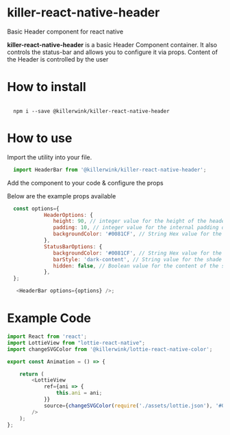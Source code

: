 # killer-react-native-header
Basic Header component for react native

<strong>killer-react-native-header</strong> is a basic Header Component container. It also controls the status-bar and allows you to configure it via props. Content of the Header is controlled by the user

# How to install

<code>
  npm i --save @killerwink/killer-react-native-header
</code>

# How to use

Import the utility into your file.

```javascript
  import HeaderBar from '@killerwink/killer-react-native-header';
```


Add the component to your code & configure the props

Below are the example props available

```javascript
  const options={
            HeaderOptions: {
               height: 90, // integer value for the height of the header component
               padding: 10, // integer value for the internal padding of the header component
               backgroundColor: '#0081CF', // String Hex value for the color of the header component
            },
            StatusBarOptions: {
               backgroundColor: '#0081CF', // String Hex value for the color of the status-bar component
               barStyle: 'dark-content', // String value for the shade of the status-bar content one of ('default', 'light-content', 'dark-content')
               hidden: false, // Boolean value for the content of the status-bar content
            },
  };         
```

```javascript
   <HeaderBar options={options} />;
```

# Example Code

```javascript
import React from 'react';
import LottieView from "lottie-react-native";
import changeSVGColor from '@killerwink/lottie-react-native-color';

export const Animation = () => {

    return (
        <LottieView
            ref={ani => {
                this.ani = ani;
            }}
            source={changeSVGColor(require('./assets/lottie.json'), '#0081CF')}
        />
    );
};
```
